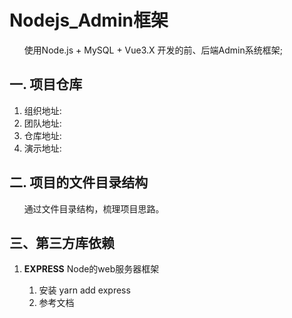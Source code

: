 
# Nodejs_Admin框架
&nbsp;&nbsp;&nbsp;&nbsp;&nbsp;&nbsp;使用Node.js + MySQL + Vue3.X 开发的前、后端Admin系统框架;
## 一. 项目仓库
1. 组织地址: 
2. 团队地址: 
3. 仓库地址: 
4. 演示地址: 
## 二. 项目的文件目录结构
&nbsp;&nbsp;&nbsp;&nbsp;&nbsp;&nbsp;通过文件目录结构，梳理项目思路。
## 三、第三方库依赖
1. **EXPRESS**
      Node的web服务器框架
   
   1. 安装
      yarn add express
   2. 参考文档


